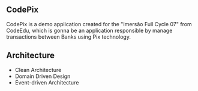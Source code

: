 ## CodePix
CodePix is a demo application created for the "Imersão Full Cycle 07" from CodeEdu, which is gonna be an application responsible by manage transactions between Banks using Pix technology.

## Architecture
- Clean Architecture
- Domain Driven Design
- Event-driven Architecture